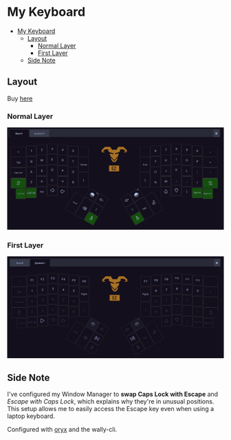 # My Keyboard

- [My Keyboard](#my-keyboard)
  - [Layout](#layout)
    - [Normal Layer](#normal-layer)
    - [First Layer](#first-layer)
  - [Side Note](#side-note)

## Layout

Buy [here](https://ergodox-ez.com/)

### Normal Layer

![Normal Layer](./pictures/base-layer.png)

### First Layer

![First Layer](./pictures/layer-1.png)

## Side Note

I've configured my Window Manager to **swap Caps Lock with Escape** and _Escape with Caps Lock_, which explains why they're in unusual positions.
This setup allows me to easily access the Escape key even when using a laptop keyboard.

Configured with [oryx](https://configure.zsa.io/ergodox-ez) and the wally-cli.
